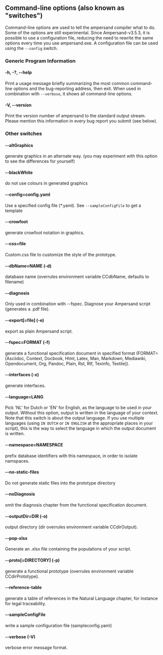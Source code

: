 ## Command-line options (also known as "switches")

Command-line options are used to tell the ampersand compiler what to do. Some of the options are still experimental. 
Since Ampersand-v3.5.3, it is possible to use a configuration file, reducing the need to rewrite the same options every time you use ampersand.exe. A configuration file can be used using the `--config` switch.  

### Generic Program Information

#### -h, -?, --help
Print a usage message briefly summarizing the most common command-line options and the bug-reporting address, then exit.
When used in combination with `--verbose`, it shows all command-line options.

#### -V, --version
Print the version number of ampersand to the standard output stream. Please mention this information in every bug report you submit (see below).

### Other switches


####  --altGraphics
generate graphics in an alternate way. (you may experiment with
this option to see the differences for yourself)
####  --blackWhite
do not use colours in generated graphics
####  --config=config.yaml
Use a specified config file (*.yaml). See `--sampleConfigFile` to get a template
####  --crowfoot
generate crowfoot notation in graphics.
####  --css=file
Custom.css file to customize the style of the prototype.
####  --dbName=NAME (-d)
database name (overrules environment variable CCdbName, defaults
to filename)
####  --diagnosis
Only used in combination with --fspec. Diagnose your Ampersand script (generates a .pdf file).
####  --export[=file] (-e)
export as plain Ampersand script.
####  --fspec=FORMAT (-f)
generate a functional specification document in specified format
(FORMAT=[Asciidoc, Context, Docbook, Html, Latex, Man, Markdown,
Mediawiki, Opendocument, Org, Pandoc, Plain, Rst, Rtf, Texinfo,
Textile]).
####  --interfaces (-x)
generate interfaces.
####  --language=LANG
Pick 'NL' for Dutch or 'EN' for English, as the language to be
used in your output. Without this option, output is written in
the language of your context. Note that this switch is about the output language. If you use multiple languages (using `IN DUTCH` or `IN ENGLISH` at the appropriate places in your script), this is the way to select the language in which the output document is written.
####  --namespace=NAMESPACE
prefix database identifiers with this namespace, in order to
isolate namspaces.
####  --no-static-files
Do not generate static files into the prototype directory
####  --noDiagnosis
omit the diagnosis chapter from the functional specification
document.
####  --outputDir=DIR (-o)
output directory (dir overrules environment variable
CCdirOutput).
####  --pop-xlsx
Generate an .xlsx file containing the populations of your script.
####  --proto[=DIRECTORY] (-p)
generate a functional prototype (overrules environment variable
CCdirPrototype).
####  --reference-table
generate a table of references in the Natural Language chapter,
for instance for legal traceability.
####  --sampleConfigFile
write a sample configuration file (sampleconfig.yaml)
####  --verbose (-V)
verbose error message format.
